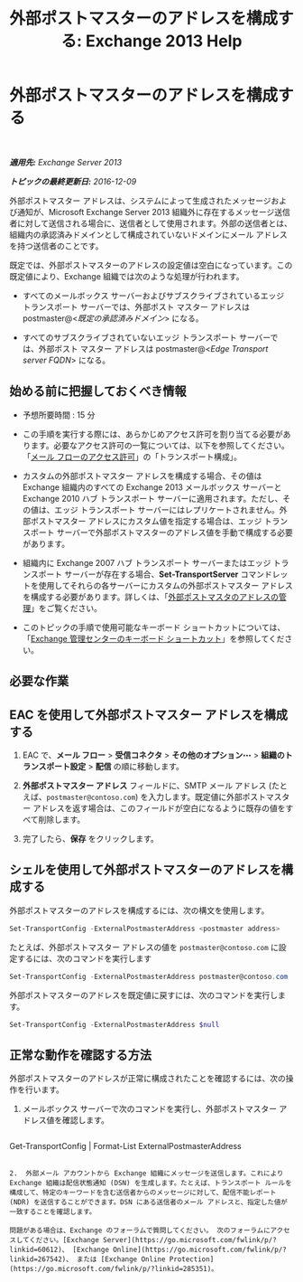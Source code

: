 ﻿---
title: '外部ポストマスターのアドレスを構成する: Exchange 2013 Help'
TOCTitle: 外部ポストマスターのアドレスを構成する
ms:assetid: 6b0c8675-3238-462d-8973-b52305fb90d2
ms:mtpsurl: https://technet.microsoft.com/ja-jp/library/Bb430765(v=EXCHG.150)
ms:contentKeyID: 52057836
ms.date: 04/24/2018
mtps_version: v=EXCHG.150
ms.translationtype: HT
---

# 外部ポストマスターのアドレスを構成する

 

_**適用先:** Exchange Server 2013_

_**トピックの最終更新日:** 2016-12-09_

外部ポストマスター アドレスは、システムによって生成されたメッセージおよび通知が、Microsoft Exchange Server 2013 組織外に存在するメッセージ送信者に対して送信される場合に、送信者として使用されます。外部の送信者とは、組織内の承認済みドメインとして構成されていないドメインにメール アドレスを持つ送信者のことです。

既定では、外部ポストマスターのアドレスの設定値は空白になっています。この既定値により、Exchange 組織では次のような処理が行われます。

  - すべてのメールボックス サーバーおよびサブスクライブされているエッジ トランスポート サーバーでは、外部ポスト マスター アドレスは postmaster@\<*既定の承認済みドメイン*\> になる。

  - すべてのサブスクライブされていないエッジ トランスポート サーバーでは、外部ポスト マスター アドレスは postmaster@\<*Edge Transport server FQDN*\> になる。

## 始める前に把握しておくべき情報

  - 予想所要時間 : 15 分

  - この手順を実行する際には、あらかじめアクセス許可を割り当てる必要があります。必要なアクセス許可の一覧については、以下を参照してください。「[メール フローのアクセス許可](mail-flow-permissions-exchange-2013-help.md)」の「トランスポート構成」。

  - カスタムの外部ポストマスター アドレスを構成する場合、その値は Exchange 組織内のすべての Exchange 2013 メールボックス サーバーと Exchange 2010 ハブ トランスポート サーバーに適用されます。ただし、その値は、エッジ トランスポート サーバーにはレプリケートされません。外部ポストマスター アドレスにカスタム値を指定する場合は、エッジ トランスポート サーバーで外部ポストマスターのアドレス値を手動で構成する必要があります。

  - 組織内に Exchange 2007 ハブ トランスポート サーバーまたはエッジ トランスポート サーバーが存在する場合、**Set-TransportServer** コマンドレットを使用してそれらの各サーバーにカスタムの外部ポストマスター アドレスを構成する必要があります。詳しくは、「[外部ポストマスタのアドレスの管理](https://go.microsoft.com/fwlink/?linkid=279922)」をご覧ください。

  - このトピックの手順で使用可能なキーボード ショートカットについては、「[Exchange 管理センターのキーボード ショートカット](keyboard-shortcuts-in-the-exchange-admin-center-exchange-online-protection-help.md)」を参照してください。

## 必要な作業

## EAC を使用して外部ポストマスター アドレスを構成する

1.  EAC で、<strong>メール フロー</strong> \> <strong>受信コネクタ</strong> \> <strong>その他のオプション</strong>![\[その他のオプション\] アイコン](images/JJ150550.5381819e-3b21-4873-8714-e9b956290b28(EXCHG.150).gif "[その他のオプション] アイコン") \> <strong>組織のトランスポート設定</strong> \> <strong>配信</strong> の順に移動します。

2.  <strong>外部ポストマスター アドレス</strong> フィールドに、SMTP メール アドレス (たとえば、`postmaster@contoso.com`) を入力します。既定値に外部ポストマスター アドレスを返す場合は、このフィールドが空白になるように既存の値をすべて削除します。

3.  完了したら、<strong>保存</strong> をクリックします。

## シェルを使用して外部ポストマスターのアドレスを構成する

外部ポストマスターのアドレスを構成するには、次の構文を使用します。

```powershell
Set-TransportConfig -ExternalPostmasterAddress <postmaster address>
```

たとえば、外部ポストマスター アドレスの値を `postmaster@contoso.com` に設定するには、次のコマンドを実行します

```powershell
Set-TransportConfig -ExternalPostmasterAddress postmaster@contoso.com
```

外部ポストマスターのアドレスを既定値に戻すには、次のコマンドを実行します。

```powershell
Set-TransportConfig -ExternalPostmasterAddress $null
```

## 正常な動作を確認する方法

外部ポストマスターのアドレスが正常に構成されたことを確認するには、次の操作を行います。

1.  メールボックス サーバーで次のコマンドを実行し、外部ポストマスター アドレス値を確認します。
    
    ```powershell
Get-TransportConfig | Format-List ExternalPostmasterAddress
```

2.  外部メール アカウントから Exchange 組織にメッセージを送信します。これにより Exchange 組織は配信状態通知 (DSN) を生成します。たとえば、トランスポート ルールを構成して、特定のキーワードを含む送信者からのメッセージに対して、配信不能レポート (NDR) を送信することができます。DSN にある送信者のメール アドレスと、指定した値が一致することを確認します。

問題がある場合は、Exchange のフォーラムで質問してください。 次のフォーラムにアクセスしてください。[Exchange Server](https://go.microsoft.com/fwlink/p/?linkid=60612)、 [Exchange Online](https://go.microsoft.com/fwlink/p/?linkid=267542)、 または [Exchange Online Protection](https://go.microsoft.com/fwlink/p/?linkid=285351)。

